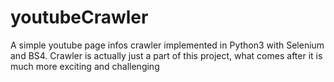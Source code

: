 # youtubeCrawler
A simple youtube page infos crawler implemented in Python3 with Selenium and BS4. Crawler is actually just a part of this project, what comes after it is much more exciting and challenging
